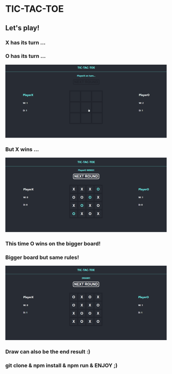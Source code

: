 # TIC-TAC-TOE

## Let's play!

### X has its turn ...

### O has its turn ...

![TicTacToeGif](./readmeImgs/tictactoegif.gif)

### But X wins ...

<img src="./readmeImgs/TicTacToe4.PNG"  >

### This time O wins on the bigger board!

### Bigger board but same rules!

<img src="./readmeImgs/TicTacToe5.PNG" >

### Draw can also be the end result :)

### git clone & npm install & npm run & ENJOY ;)
